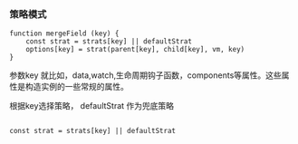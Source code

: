 
###  策略模式

```
function mergeField (key) {
    const strat = strats[key] || defaultStrat
    options[key] = strat(parent[key], child[key], vm, key)
}

```

参数key 就比如，data,watch,生命周期钩子函数，components等属性。这些属性是构造实例的一些常规的属性。


根据key选择策略， defaultStrat 作为兜底策略

```

const strat = strats[key] || defaultStrat

```